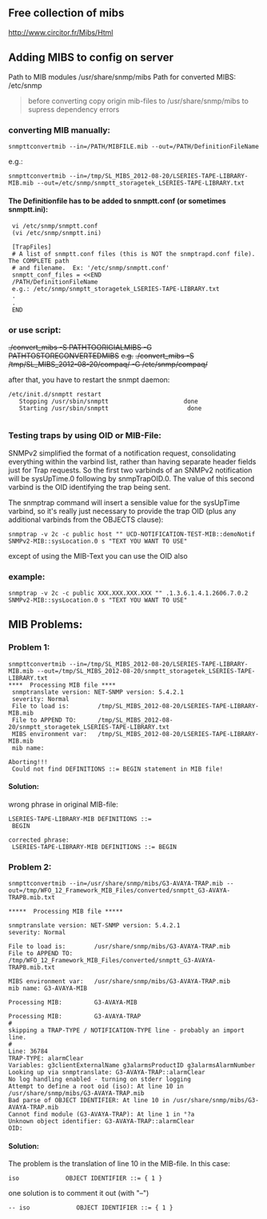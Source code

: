 ## Free collection of mibs
http://www.circitor.fr/Mibs/Html

## Adding MIBS to config on server


Path to MIB modules /usr/share/snmp/mibs
Path for converted MIBS: /etc/snmp

> before converting copy origin mib-files to /usr/share/snmp/mibs to supress dependency errors


### converting MIB manually:
```
snmpttconvertmib --in=/PATH/MIBFILE.mib --out=/PATH/DefinitionFileName
```
 e.g.:
```
snmpttconvertmib --in=/tmp/SL_MIBS_2012-08-20/LSERIES-TAPE-LIBRARY-MIB.mib --out=/etc/snmp/snmptt_storagetek_LSERIES-TAPE-LIBRARY.txt
```

#### The Definitionfile has to be added to snmptt.conf (or sometimes snmptt.ini):

```
 vi /etc/snmp/snmptt.conf
 (vi /etc/snmp/snmptt.ini)
 
 [TrapFiles]
 # A list of snmptt.conf files (this is NOT the snmptrapd.conf file).  The COMPLETE path
 # and filename.  Ex: '/etc/snmp/snmptt.conf'
 snmptt_conf_files = <<END
 /PATH/DefinitionFileName
 e.g.: /etc/snmp/snmptt_storagetek_LSERIES-TAPE-LIBRARY.txt
 .
 .
 END
 ```

### or use script:


 ~~./convert_mibs -S PATHTOORIGIALMIBS -G PATHTOSTORECONVERTEDMIBS~~
 ~~e.g.~~
 ~~./convert_mibs -S /tmp/SL_MIBS_2012-08-20/compaq/ -G /etc/snmp/compaq/~~

after that, you have to restart the snmpt daemon:

```
/etc/init.d/snmptt restart
   Stopping /usr/sbin/snmptt                     done
   Starting /usr/sbin/snmptt                      done
 
```
 

### Testing traps by using OID or MIB-File:

SNMPv2 simplified the format of a notification request, consolidating everything within the varbind list, rather than having separate header fields just for Trap requests.  So the first two varbinds of an SNMPv2 notification will be sysUpTime.0 following by snmpTrapOID.0. The value of this second varbind is the OID identifying the trap being sent.

The snmptrap command will insert a sensible value for the sysUpTime varbind, so it's really just necessary to provide the trap OID (plus any additional varbinds from the OBJECTS clause):

```
snmptrap -v 2c -c public host "" UCD-NOTIFICATION-TEST-MIB::demoNotif SNMPv2-MIB::sysLocation.0 s "TEXT YOU WANT TO USE"
```

except of using the MIB-Text you can use the OID also

### example:

```
snmptrap -v 2c -c public XXX.XXX.XXX.XXX "" .1.3.6.1.4.1.2606.7.0.2 SNMPv2-MIB::sysLocation.0 s "TEXT YOU WANT TO USE"
```
 


## MIB Problems:

### Problem 1:

```
snmpttconvertmib --in=/tmp/SL_MIBS_2012-08-20/LSERIES-TAPE-LIBRARY-MIB.mib --out=/tmp/SL_MIBS_2012-08-20/snmptt_storagetek_LSERIES-TAPE-LIBRARY.txt
****  Processing MIB file ****
 snmptranslate version: NET-SNMP version: 5.4.2.1
 severity: Normal
 File to load is:        /tmp/SL_MIBS_2012-08-20/LSERIES-TAPE-LIBRARY-MIB.mib
 File to APPEND TO:      /tmp/SL_MIBS_2012-08-20/snmptt_storagetek_LSERIES-TAPE-LIBRARY.txt
 MIBS environment var:   /tmp/SL_MIBS_2012-08-20/LSERIES-TAPE-LIBRARY-MIB.mib
 mib name:

Aborting!!!
 Could not find DEFINITIONS ::= BEGIN statement in MIB file!
```


#### Solution:
 wrong phrase in original MIB-file:
```
LSERIES-TAPE-LIBRARY-MIB DEFINITIONS ::=
 BEGIN

corrected phrase:
 LSERIES-TAPE-LIBRARY-MIB DEFINITIONS ::= BEGIN
```


### Problem 2:

```
snmpttconvertmib --in=/usr/share/snmp/mibs/G3-AVAYA-TRAP.mib --out=/tmp/WFO_12_Framework_MIB_Files/converted/snmptt_G3-AVAYA-TRAPB.mib.txt

*****  Processing MIB file *****

snmptranslate version: NET-SNMP version: 5.4.2.1
severity: Normal

File to load is:        /usr/share/snmp/mibs/G3-AVAYA-TRAP.mib
File to APPEND TO:      /tmp/WFO_12_Framework_MIB_Files/converted/snmptt_G3-AVAYA-TRAPB.mib.txt

MIBS environment var:   /usr/share/snmp/mibs/G3-AVAYA-TRAP.mib
mib name: G3-AVAYA-MIB

Processing MIB:         G3-AVAYA-MIB

Processing MIB:         G3-AVAYA-TRAP
#
skipping a TRAP-TYPE / NOTIFICATION-TYPE line - probably an import line.
#
Line: 36784
TRAP-TYPE: alarmClear
Variables: g3clientExternalName g3alarmsProductID g3alarmsAlarmNumber
Looking up via snmptranslate: G3-AVAYA-TRAP::alarmClear
No log handling enabled - turning on stderr logging
Attempt to define a root oid (iso): At line 10 in /usr/share/snmp/mibs/G3-AVAYA-TRAP.mib
Bad parse of OBJECT IDENTIFIER: At line 10 in /usr/share/snmp/mibs/G3-AVAYA-TRAP.mib
Cannot find module (G3-AVAYA-TRAP): At line 1 in °?a
Unknown object identifier: G3-AVAYA-TRAP::alarmClear
OID:
```

#### Solution:

The problem is the translation of line 10 in the MIB-file. In this case:
```
iso             OBJECT IDENTIFIER ::= { 1 }
```

one solution is to comment it out (with "–")
```
-- iso             OBJECT IDENTIFIER ::= { 1 } 
```
 
